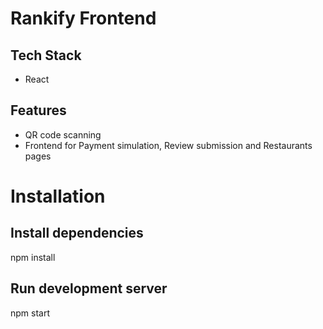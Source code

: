 # Rankify Frontend

## Tech Stack

- React

## Features

- QR code scanning
- Frontend for Payment simulation, Review submission and Restaurants pages

# Installation

## Install dependencies
npm install

## Run development server
npm start
